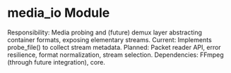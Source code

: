 # media_io Module
Responsibility: Media probing and (future) demux layer abstracting container formats, exposing elementary streams.
Current: Implements probe_file() to collect stream metadata.
Planned: Packet reader API, error resilience, format normalization, stream selection.
Dependencies: FFmpeg (through future integration), core.
